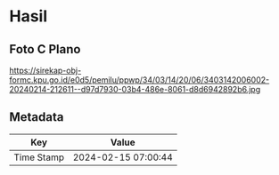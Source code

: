 # Hasil

## Foto C Plano

https://sirekap-obj-formc.kpu.go.id/e0d5/pemilu/ppwp/34/03/14/20/06/3403142006002-20240214-212611--d97d7930-03b4-486e-8061-d8d6942892b6.jpg


## Metadata

| Key        | Value               |
| ---------- | ------------------- |
| Time Stamp | 2024-02-15 07:00:44 |



